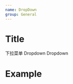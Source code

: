 ```yaml
---
name: DropDown
group: General
---
```


# Title

下拉菜单 Dropdown
Dropdown

# Example

<code src="./__example__/001-base.tsx"></code>

